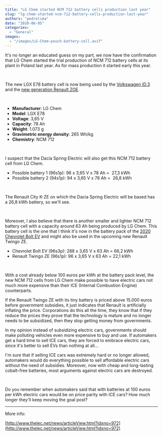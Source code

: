 ```yaml
---
title: "LG Chem started NCM 712 battery cells production last year"
slug: "lg-chem-started-ncm-712-battery-cells-production-last-year"
authors: "pedrolima"
date: "2020-06-05"
categories:
  - "General"
images:
  - "/images/LG-Chem-pouch-battery-cell.avif"
---
```


It's no longer an educated guess on my part, we now have the confirmation that LG Chem started the trial production of NCM 712 battery cells at its plant in Poland last year. As for mass production it started early this year.

 

The new LGX E78 battery cell is now being used by the [Volkswagen ID.3](/2020/05/13/volkswagen-meb-details/) and the [new generation Renault ZOE](/2020/05/14/new-generation-renault-zoe-battery-details/).

 

- **Manufacturer**: LG Chem
- **Model**: LGX E78
- **Voltage**: 3,65 V
- **Capacity**: 78 Ah
- **Weight**: 1.073 g
- **Gravimetric energy density**: 265 Wh/kg
- **Chemistry**: NCM 712

 

I suspect that the Dacia Spring Electric will also get this NCM 712 battery cell from LG Chem.

- Possible battery 1 (96s1p): 96 x 3,65 V x 78 Ah =  27,3 kWh
- Possible battery 2 (94s1p): 94 x 3,65 V x 78 Ah =  26,8 kWh

 

The Renault City K-ZE on which the Dacia Spring Electric will be based has a 26,8 kWh battery, so we'll see.

 

Moreover, I also believe that there is another smaller and lighter NCM 712 battery cell with a capacity around 63 Ah being produced by LG Chem. This battery cell is the one that I think it's now in the battery pack of the [2020 Chevrolet Bolt EV](/2020/04/04/comparison-of-different-ev-batteries-in-2020/) and might also be used in the upcoming new Renault Twingo ZE.

- Chevrolet Bolt EV (96s3p): 288 x 3,65 V x 63 Ah = 66,2 kWh
- Renault Twingo ZE (96s1p): 96 x 3,65 V x 63 Ah = 22,1 kWh

 

With a cost already below 100 euros per kWh at the battery pack level, the new NCM 712 cells from LG Chem make possible to have electric cars not much more expensive than their ICE (Internal Combustion Engine) counterparts.

If the Renault Twingo ZE with its tiny battery is priced above 15.000 euros before government subsidies, it just indicates that Renault is artificially inflating the price. Corporations do this all the time, they know that if they reduce the prices they prove that the technology is mature and no longer needs to be subsidized, then they stop getting money from governments.

In my opinion instead of subsidizing electric cars, governments should make polluting vehicles even more expensive to buy and use. If automakers get a hard time to sell ICE cars, they are forced to embrace electric cars, since it's better to sell EVs than nothing at all...

I'm sure that if selling ICE cars was extremely hard or no longer allowed, automakers would do everything possible to sell affordable electric cars without the need of subsidies. Moreover, now with cheap and long-lasting cobalt-free batteries, most arguments against electric cars are destroyed.

 

Do you remember when automakers said that with batteries at 100 euros per kWh electric cars would be on price parity with ICE cars? How much longer they'll keep moving the goal post?

---

More info:

[http://www.thelec.net/news/articleView.html?idxno=972](http://www.thelec.net/news/articleView.html?idxno=972)
